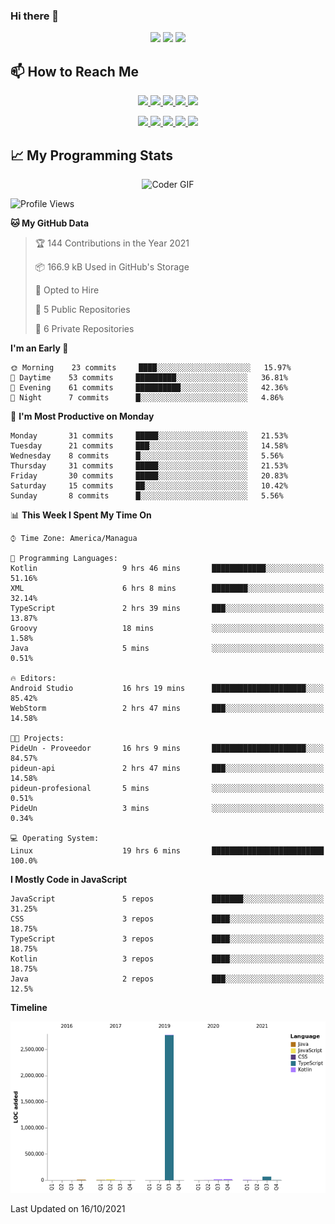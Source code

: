 ### Hi there 👋

<!--
**DevKenny/DevKenny** is a ✨ _special_ ✨ repository because its `README.md` (this file) appears on your GitHub profile.

Here are some ideas to get you started:

- 🔭 I’m currently working on ...
- 🌱 I’m currently learning ...
- 👯 I’m looking to collaborate on ...
- 🤔 I’m looking for help with ...
- 💬 Ask me about ...
- 📫 How to reach me: ...
- 😄 Pronouns: ...
- ⚡ Fun fact: ...
-->

<p align = "center">
  <img src="https://github-readme-stats.vercel.app/api?username=DevKenny&count_private=true&show_icons=true&theme=graywhite&line_height=30&hide_border=true">
  <img src="https://github-readme-stats.vercel.app/api/top-langs/?username=DevKenny&hide=html,css&theme=graywhite&hide_border=true">
  <img src="https://github-profile-summary-cards.vercel.app/api/cards/profile-details?username=DevKenny&theme=vue">
</p>

## 📫 How to Reach Me

<p align="center">
 <a href="https://devkenny.github.io">
  <img src="https://img.shields.io/badge/DevKenny-%23206A5D.svg?&style=for-the-badge&logo=jquery&logoColor=white" />
 </a>

 <a href="https://www.linkedin.com/in/hreal92">
  <img src="https://img.shields.io/badge/connect-%230077B5.svg?&style=for-the-badge&logo=linkedin&logoColor=white" />
 </a>

 <a href="https://join.skype.com/invite/IQ6gVADlpBSM">
  <img src="https://img.shields.io/badge/chat-%2300AFF0.svg?&style=for-the-badge&logo=skype&logoColor=white" />
 </a>

 <a href="mailto:realherrold@gmail.com">
  <img src="https://img.shields.io/badge/email-%23C14438.svg?&style=for-the-badge&logo=Gmail&logoColor=white" />
 </a>

 <a href="https://wa.me/50589517503">
  <img src="https://img.shields.io/badge/Whatsapp-%2300BFA5.svg?&style=for-the-badge&logo=Whatsapp&logoColor=white" />
 </a>
</p>

<p align="center">
  <a href="#">
    <img src="https://badges.pufler.dev/visits/DevKenny/DevKenny?style=flat-square&color=green&logo=github">
  </a>
  <a href="#">
    <img src="https://badges.pufler.dev/years/DevKenny?style=flat-square&color=green&logo=github">
  </a>
  <a href="#">
    <img src="https://badges.pufler.dev/repos/DevKenny?style=flat-square&color=green&logo=github">
  </a>
  <a href="#">
    <img src="https://badges.pufler.dev/gists/DevKenny?style=flat-square&color=green&logo=github">
  </a>
  <a href="#">
    <img src="https://badges.pufler.dev/commits/monthly/DevKenny?style=flat-square&color=green&logo=github">
  </a>
</p>

## 📈 My Programming Stats

<p align="center">
 <img src="https://www.mygo.ge/uploads/blog/1584023795.jpg" alt="Coder GIF" style="max-width:500px">
</p>

<!--START_SECTION:waka-->
![Profile Views](http://img.shields.io/badge/Profile%20Views-14-blue)

**🐱 My GitHub Data** 

> 🏆 144 Contributions in the Year 2021
 > 
> 📦 166.9 kB Used in GitHub's Storage 
 > 
> 💼 Opted to Hire
 > 
> 📜 5 Public Repositories 
 > 
> 🔑 6 Private Repositories  
 > 
**I'm an Early 🐤** 

```text
🌞 Morning    23 commits     ████░░░░░░░░░░░░░░░░░░░░░   15.97% 
🌆 Daytime    53 commits     █████████░░░░░░░░░░░░░░░░   36.81% 
🌃 Evening    61 commits     ██████████░░░░░░░░░░░░░░░   42.36% 
🌙 Night      7 commits      █░░░░░░░░░░░░░░░░░░░░░░░░   4.86%

```
📅 **I'm Most Productive on Monday** 

```text
Monday       31 commits     █████░░░░░░░░░░░░░░░░░░░░   21.53% 
Tuesday      21 commits     ███░░░░░░░░░░░░░░░░░░░░░░   14.58% 
Wednesday    8 commits      █░░░░░░░░░░░░░░░░░░░░░░░░   5.56% 
Thursday     31 commits     █████░░░░░░░░░░░░░░░░░░░░   21.53% 
Friday       30 commits     █████░░░░░░░░░░░░░░░░░░░░   20.83% 
Saturday     15 commits     ██░░░░░░░░░░░░░░░░░░░░░░░   10.42% 
Sunday       8 commits      █░░░░░░░░░░░░░░░░░░░░░░░░   5.56%

```


📊 **This Week I Spent My Time On** 

```text
⌚︎ Time Zone: America/Managua

💬 Programming Languages: 
Kotlin                   9 hrs 46 mins       ████████████░░░░░░░░░░░░░   51.16% 
XML                      6 hrs 8 mins        ████████░░░░░░░░░░░░░░░░░   32.14% 
TypeScript               2 hrs 39 mins       ███░░░░░░░░░░░░░░░░░░░░░░   13.87% 
Groovy                   18 mins             ░░░░░░░░░░░░░░░░░░░░░░░░░   1.58% 
Java                     5 mins              ░░░░░░░░░░░░░░░░░░░░░░░░░   0.51%

🔥 Editors: 
Android Studio           16 hrs 19 mins      █████████████████████░░░░   85.42% 
WebStorm                 2 hrs 47 mins       ███░░░░░░░░░░░░░░░░░░░░░░   14.58%

🐱‍💻 Projects: 
PideUn - Proveedor       16 hrs 9 mins       █████████████████████░░░░   84.57% 
pideun-api               2 hrs 47 mins       ███░░░░░░░░░░░░░░░░░░░░░░   14.58% 
pideun-profesional       5 mins              ░░░░░░░░░░░░░░░░░░░░░░░░░   0.51% 
PideUn                   3 mins              ░░░░░░░░░░░░░░░░░░░░░░░░░   0.34%

💻 Operating System: 
Linux                    19 hrs 6 mins       █████████████████████████   100.0%

```

**I Mostly Code in JavaScript** 

```text
JavaScript               5 repos             ███████░░░░░░░░░░░░░░░░░░   31.25% 
CSS                      3 repos             ████░░░░░░░░░░░░░░░░░░░░░   18.75% 
TypeScript               3 repos             ████░░░░░░░░░░░░░░░░░░░░░   18.75% 
Kotlin                   3 repos             ████░░░░░░░░░░░░░░░░░░░░░   18.75% 
Java                     2 repos             ███░░░░░░░░░░░░░░░░░░░░░░   12.5%

```


**Timeline**

![Chart not found](https://raw.githubusercontent.com/DevKenny/DevKenny/main/charts/bar_graph.png) 


 Last Updated on 16/10/2021
<!--END_SECTION:waka-->

